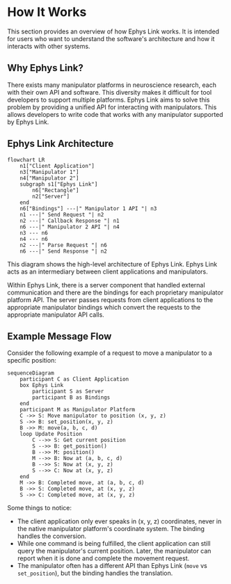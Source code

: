 # How It Works

This section provides an overview of how Ephys Link works. It is intended for users who want to understand the
software's architecture and how it interacts with other systems.

## Why Ephys Link?

There exists many manipulator platforms in neuroscience research, each with their own API and software. This diversity
makes it difficult for tool developers to support multiple platforms. Ephys Link aims to solve this problem by providing
a unified API for interacting with manipulators. This allows developers to write code that works with any manipulator
supported by Ephys Link.

## Ephys Link Architecture

```mermaid
flowchart LR
    n1["Client Application"]
    n3["Manipulator 1"]
    n4["Manipulator 2"]
    subgraph s1["Ephys Link"]
        n6["Rectangle"]
        n2["Server"]
    end
    n6["Bindings"] ---|" Manipulator 1 API "| n3
    n1 ---|" Send Request "| n2
    n2 ---|" Callback Response "| n1
    n6 ---|" Manipulator 2 API "| n4
    n3 --- n6
    n4 --- n6
    n2 ---|" Parse Request "| n6
    n6 ---|" Send Response "| n2
```

This diagram shows the high-level architecture of Ephys Link. Ephys Link acts as an intermediary between client
applications and manipulators.

Within Ephys Link, there is a server component that handled external communication and there are the bindings for each
proprietary manipulator platform API. The server passes requests from client applications to the appropriate manipulator
bindings which convert the requests to the appropriate manipulator API calls.

## Example Message Flow

Consider the following example of a request to move a manipulator to a specific position:

```mermaid
sequenceDiagram
    participant C as Client Application
    box Ephys Link
        participant S as Server
        participant B as Bindings
    end
    participant M as Manipulator Platform
    C ->> S: Move manipulator to position (x, y, z)
    S ->> B: set_position(x, y, z)
    B ->> M: move(a, b, c, d)
    loop Update Position
        C -->> S: Get current position
        S -->> B: get_position()
        B -->> M: position()
        M -->> B: Now at (a, b, c, d)
        B -->> S: Now at (x, y, z)
        S -->> C: Now at (x, y, z)
    end
    M ->> B: Completed move, at (a, b, c, d)
    B ->> S: Completed move, at (x, y, z)
    S ->> C: Completed move, at (x, y, z)
```

Some things to notice:

- The client application only ever speaks in (x, y, z) coordinates, never in the native manipulator platform's
  coordinate system. The binding handles the conversion.
- While one command is being fulfilled, the client application can still query the manipulator's current position.
  Later, the manipulator can report when it is done and complete the movement request.
- The manipulator often has a different API than Ephys Link (`move` vs `set_position`), but the binding handles the
  translation.